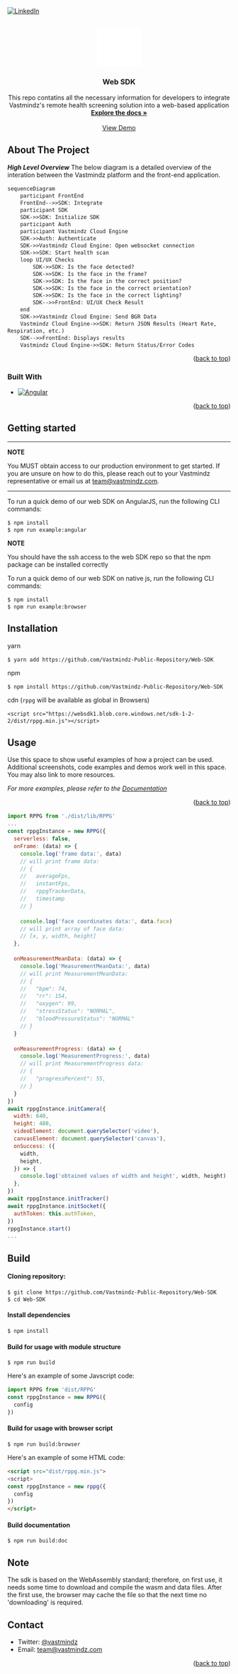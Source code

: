 <!-- Improved compatibility of back to top link: See: https://github.com/othneildrew/Best-README-Template/pull/73 -->
<a name="readme-top"></a>
<!--
*** Thanks for checking out the Best-README-Template. If you have a suggestion
*** that would make this better, please fork the repo and create a pull request
*** or simply open an issue with the tag "enhancement".
*** Don't forget to give the project a star!
*** Thanks again! Now go create something AMAZING! :D
-->



<!-- PROJECT SHIELDS -->
<!--
*** I'm using markdown "reference style" links for readability.
*** Reference links are enclosed in brackets [ ] instead of parentheses ( ).
*** See the bottom of this document for the declaration of the reference variables
*** for contributors-url, forks-url, etc. This is an optional, concise syntax you may use.
*** https://www.markdownguide.org/basic-syntax/#reference-style-links
-->
<!-- [![Contributors][contributors-shield]][contributors-url]
[![Forks][forks-shield]][forks-url]
[![Stargazers][stars-shield]][stars-url]
[![Issues][issues-shield]][issues-url]
[![MIT License][license-shield]][license-url] -->
[![LinkedIn][linkedin-shield]][linkedin-url]


<!-- PROJECT LOGO -->
<br />
<div align="center">
  <a href="https://github.com/github_username/repo_name">
    <img src="images/white_logo.png" alt="Logo" width="100" height="">
  </a>

<h3 align="center">Web SDK</h3>

  <p align="center">
    This repo contatins all the necessary information for developers to integrate Vastmindz's remote health screening solution into a web-based application
    <br />
    <a href="https://github.com/Vastmindz-Public-Repository/Web-SDK"><strong>Explore the docs »</strong></a>
    <br />
    <br />
    <a href="https://tmp.gevg.xyz/">View Demo</a>

  </p>
</div>


<!-- ABOUT THE PROJECT -->
## About The Project

<!-- [![Product Name Screen Shot][product-screenshot]](https://example.com) -->

***High Level Overview***
The below diagram is a detailed overview of the interation between the Vastmindz platform and the front-end application.

```mermaid
sequenceDiagram
    participant FrontEnd
    FrontEnd-->>SDK: Integrate
    participant SDK
    SDK->>SDK: Initialize SDK
    participant Auth
    participant Vastmindz Cloud Engine
    SDK->>Auth: Authenticate
    SDK->>Vastmindz Cloud Engine: Open websocket connection
    SDK->>SDK: Start health scan
    loop UI/UX Checks
        SDK->>SDK: Is the face detected?
        SDK->>SDK: Is the face in the frame?
        SDK->>SDK: Is the face in the correct position?
        SDK->>SDK: Is the face in the correct orientation?
        SDK->>SDK: Is the face in the correct lighting?
        SDK-->>FrontEnd: UI/UX Check Result
    end
    SDK->>Vastmindz Cloud Engine: Send BGR Data
    Vastmindz Cloud Engine->>SDK: Return JSON Results (Heart Rate, Respiration, etc.)
    SDK-->>FrontEnd: Displays results
    Vastmindz Cloud Engine->>SDK: Return Status/Error Codes
```

<p align="right">(<a href="#readme-top">back to top</a>)</p>

### Built With
* [![Angular][Angular.io]][Angular-url]

<p align="right">(<a href="#readme-top">back to top</a>)</p>


<!-- GETTING STARTED -->
## Getting started
---
**NOTE**

You MUST obtain access to our production environment to get started. If you are unsure on how to do this, please reach out to your Vastmindz representative or email us at team@vastmindz.com.

---
To run a quick demo of our web SDK on AngularJS, run the following CLI commands:
```
$ npm install
$ npm run example:angular
```
**NOTE**

You should have the ssh access to the web SDK repo so that the npm package can be installed correctly


To run a quick demo of our web SDK on native js, run the following CLI commands:
```
$ npm install
$ npm run example:browser
```

## Installation

yarn
```
$ yarn add https://github.com/Vastmindz-Public-Repository/Web-SDK
```

npm
```
$ npm install https://github.com/Vastmindz-Public-Repository/Web-SDK
```

cdn (```rppg``` will be available as global in Browsers)
```
<script src="https://websdk1.blob.core.windows.net/sdk-1-2-2/dist/rppg.min.js"></script>
```

<!-- # Vastmindz's Web SDK

Welcome to Vastmindz's web SDK repository!

[Documentation](https://websdk1.blob.core.windows.net/sdk-1-2-2/docs/index.html)

[Documentation RPPG class](https://websdk1.blob.core.windows.net/sdk-1-2-2/docs/RPPG.html)

[Live demo](https://websdk1.blob.core.windows.net/sdk-1-2-2/example/index.html)

[Source code of examples](https://github.com/Vastmindz-Public-Repository/Web-SDK/tree/master/src/example) -->


<!-- USAGE EXAMPLES -->
## Usage

Use this space to show useful examples of how a project can be used. Additional screenshots, code examples and demos work well in this space. You may also link to more resources.

_For more examples, please refer to the [Documentation](https://example.com)_

<p align="right">(<a href="#readme-top">back to top</a>)</p>

```javascript
import RPPG from './dist/lib/RPPG'
...
const rppgInstance = new RPPG({
  serverless: false,
  onFrame: (data) => {
    console.log('frame data:', data)
    // will print frame data:
    // {
    //   averageFps,
    //   instantFps,
    //   rppgTrackerData,
    //   timestamp
    // }

    console.log('face coordinates data:', data.face)
    // will print array of face data:
    // [x, y, width, height]
  },

  onMeasurementMeanData: (data) => {
    console.log('MeasurementMeanData:', data)
    // will print MeasurementMeanData:
    // {
    //   "bpm": 74,
    //   "rr": 154,
    //   "oxygen": 99,
    //   "stressStatus": "NORMAL",
    //   "bloodPressureStatus": "NORMAL"
    // }
  }

  onMeasurementProgress: (data) => {
    console.log('MeasurementProgress:', data)
    // will print MeasurementProgress data:
    // {
    //   "progressPercent": 55,
    // }
  }
})
await rppgInstance.initCamera({
  width: 640,
  height: 480,
  videoElement: document.querySelector('video'),
  canvasElement: document.querySelector('canvas'),
  onSuccess: ({
    width,
    height,
  }) => {
    console.log('obtained values of width and height', width, height)
  },
})
await rppgInstance.initTracker()
await rppgInstance.initSocket({
  authToken: this.authToken,
})
rppgInstance.start()
...
```


## Build

#### Cloning repository:

```
$ git clone https://github.com/Vastmindz-Public-Repository/Web-SDK
$ cd Web-SDK
```

#### Install dependencies
```
$ npm install
```

#### Build for usage with module structure

```
$ npm run build
```

Here's an example of some Javscript code:
```javascript
import RPPG from 'dist/RPPG'
const rppgInstance = new RPPG({
  config
})
```

#### Build for usage with browser script

```
$ npm run build:browser
```

Here's an example of some HTML code:
```html
<script src="dist/rppg.min.js">
<script>
const rppgInstance = new rppg({
  config
})
</script>
```

#### Build documentation

```
$ npm run build:doc
```

## Note
The sdk is based on the WebAssembly standard; therefore, on first use, it needs some time to download and compile the wasm and data files. After the first use, the browser may cache the file so that the next time no 'downloading' is required.

<!-- CONTACT -->
## Contact

- Twitter: [@vastmindz](https://twitter.com/vastmindz)
- Email: team@vastmindz.com

<p align="right">(<a href="#readme-top">back to top</a>)</p>

<!-- MARKDOWN LINKS & IMAGES -->
<!-- https://www.markdownguide.org/basic-syntax/#reference-style-links -->
[contributors-shield]: https://img.shields.io/github/contributors/github_username/repo_name.svg?style=for-the-badge
[contributors-url]: https://github.com/github_username/repo_name/graphs/contributors
[forks-shield]: https://img.shields.io/github/forks/github_username/repo_name.svg?style=for-the-badge
[forks-url]: https://github.com/github_username/repo_name/network/members
[stars-shield]: https://img.shields.io/github/stars/github_username/repo_name.svg?style=for-the-badge
[stars-url]: https://github.com/github_username/repo_name/stargazers
[issues-shield]: https://img.shields.io/github/issues/github_username/repo_name.svg?style=for-the-badge
[issues-url]: https://github.com/github_username/repo_name/issues
[license-shield]: https://img.shields.io/github/license/github_username/repo_name.svg?style=for-the-badge
[license-url]: https://github.com/Vastmindz-Public-Repository/Web-SDK/blob/master/LICENSE.txt
[linkedin-shield]: https://img.shields.io/badge/-LinkedIn-black.svg?style=for-the-badge&logo=linkedin&colorB=555
[linkedin-url]: https://www.linkedin.com/company/28917477/admin/
[product-screenshot]: images/screenshot.png
[Next.js]: https://img.shields.io/badge/next.js-000000?style=for-the-badge&logo=nextdotjs&logoColor=white
[Next-url]: https://nextjs.org/
[React.js]: https://img.shields.io/badge/React-20232A?style=for-the-badge&logo=react&logoColor=61DAFB
[React-url]: https://reactjs.org/
[Vue.js]: https://img.shields.io/badge/Vue.js-35495E?style=for-the-badge&logo=vuedotjs&logoColor=4FC08D
[Vue-url]: https://vuejs.org/
[Angular.io]: https://img.shields.io/badge/Angular-DD0031?style=for-the-badge&logo=angular&logoColor=white
[Angular-url]: https://angular.io/
[Svelte.dev]: https://img.shields.io/badge/Svelte-4A4A55?style=for-the-badge&logo=svelte&logoColor=FF3E00
[Svelte-url]: https://svelte.dev/
[Laravel.com]: https://img.shields.io/badge/Laravel-FF2D20?style=for-the-badge&logo=laravel&logoColor=white
[Laravel-url]: https://laravel.com
[Bootstrap.com]: https://img.shields.io/badge/Bootstrap-563D7C?style=for-the-badge&logo=bootstrap&logoColor=white
[Bootstrap-url]: https://getbootstrap.com
[JQuery.com]: https://img.shields.io/badge/jQuery-0769AD?style=for-the-badge&logo=jquery&logoColor=white
[JQuery-url]: https://jquery.com 


